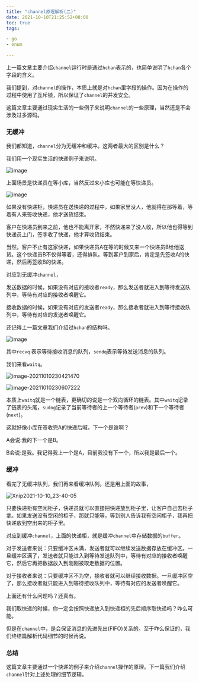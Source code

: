 ```yaml
---
title: "channel原理解析(二)"
date: 2021-10-10T21:25:52+08:00 
toc: true 
tags:

- go
- enum

---
```




上一篇文章主要介绍`channel`运行时是通过`hchan`表示的，也简单说明了`hchan`各个字段的含义。

我们提到，对`channel`的操作，本质上就是对`hchan`里字段的操作。因为在操作的过程中使用了互斥锁，所以保证了`channel`的并发安全。

这篇文章主要通过现实生活的一些例子来说明`channel`的一些原理，当然还是不会涉及过多源码。



### 无缓冲

我们都知道，`channel`分为无缓冲和缓冲。这两者最大的区别是什么？

我们用一个现实生活的快递例子来说明。

![image](https://cdn.syst.top/%E6%88%AA%E5%B1%8F2021-10-10%20%E4%B8%8B%E5%8D%8810.38.35.png)



上面场景是快递员在等小库，当然反过来小库也可能在等快递员。

![image](https://cdn.syst.top/%E6%88%AA%E5%B1%8F2021-10-10%20%E4%B8%8B%E5%8D%8810.47.13.png)



如果没有快递柜，快递员在送快递的过程中，如果家里没人，他就得在那等着，等着有人来签收快递，他才送货结束。

客户在快递员到来之前，他也不能离开家，不然快递来了没人收，所以他也得等到快递员上门，签字收了快递，他才算收货结束。



当然，客户不止有这家快递，如果快递员A在等的时候又来一个快递员B给他送货。这个快递员B不仅得等着，还得排队。等到客户到家后，肯定是先签收A的快递，然后再签收B的快递。

对应到无缓冲`channel`，

发送数据的时候，如果没有对应的接收者`ready`，那么发送者就进入到等待发送队列中，等待有对应的接收者唤醒它。

接收数据的时候，如果没有对应的发送者`ready`，那么接收者就进入到等待接收队列中，等待有对应的发送者唤醒它。

还记得上一篇文章我们介绍过`hchan`的结构吗。

![image](https://cdn.syst.top/hchan.png)



其中`recvq` 表示等待接收消息的队列，`sendq`表示等待发送消息的队列。

我们来看`waitq`。

![image-20211010230421470](/Users/wuqinqiang/Desktop/waitq.png)

![image-20211010230607222](/Users/wuqinqiang/Desktop/sudog.png)

本质上`waitq`就是一个链表，更确切的说是一个双向循环的链表。其中`waitq`记录了链表的头尾，`sudog`记录了当前等待者的上一个等待者(`prev`)和下一个等待者(`next`)。

这就好像小库在签收完A的快递后喊，下一个是谁啊？

A会说:我的下一个是B。

B会说:是我。我记得我上一个是A，目前我没有下一个，所以我是最后一个。



### 缓冲

看完了无缓冲队列，我们再来看缓冲队列。还是用上面的故事，

![Xnip2021-10-10_23-40-05](/Users/wuqinqiang/Desktop/Xnip2021-10-10_23-40-05.jpg)



只要快递柜有空闲柜子，快递员就可以直接把快递放到柜子里，让客户自己去柜子拿。如果发送没有空闲的柜子，那就只能等，等到别人告诉我有空闲柜子，我再把快递放到空出来的柜子里。

对应到缓冲`channel`，上面的快递柜，就是缓冲`channel`中存储数据的`buffer`。

对于发送者来说：只要缓冲区未满，发送者就可以继续发送数据存放在缓冲区。一旦缓冲区满了，发送者就只能进入到等待发送队列中，等待有对应的接收者唤醒它，然后它再把数据放入到刚刚被取走数据的位置。

对于接收者来说：只要缓冲区不为空，接收者就可以继续接收数据。一旦缓冲区空了，那么接收者就只能进入到等待接收队列中，等待有对应的发送者唤醒它。



上面还有什么问题吗？还真有。

我们取快递的时候，你一定会按照快递放入到快递柜的先后顺序取快递吗？咋么可能。

但是在`channel`中，是会保证消息的先进先出(FIFO)关系的。至于咋么保证的，我们终结篇解析代码细节的时候再说。



### 总结

这篇文章主要通过一个快递的例子来介绍`channel`操作的原理。下一篇我们介绍`channel`针对上述处理的细节逻辑。





















